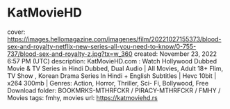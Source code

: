 # KatMovieHD

cover: https://images.hellomagazine.com/imagenes/film/20221027155373/blood-sex-and-royalty-netflix-new-series-all-you-need-to-know/0-755-737/blood-sex-and-royalty-z.jpg?tx=w_360
created: November 23, 2022 6:57 PM (UTC)
description: KatMovieHD.com : Watch Hollywood Dubbed Movie & TV Series in Hindi Dubbed, Dual Audio | All Movies, Adult 18+ Flim, TV Show , Korean Drama Series In Hindi + English Subtitles | Hevc 10bit | x264 300mb | Genres: Action, Horror, Thriller, Sci- Fi, Bollywood, Free Download
folder: BOOKMRKS-MTHRFCKR / PIRACY-MTHRFCKR / FMHY / Movies
tags: fmhy, movies
url: https://katmoviehd.rs